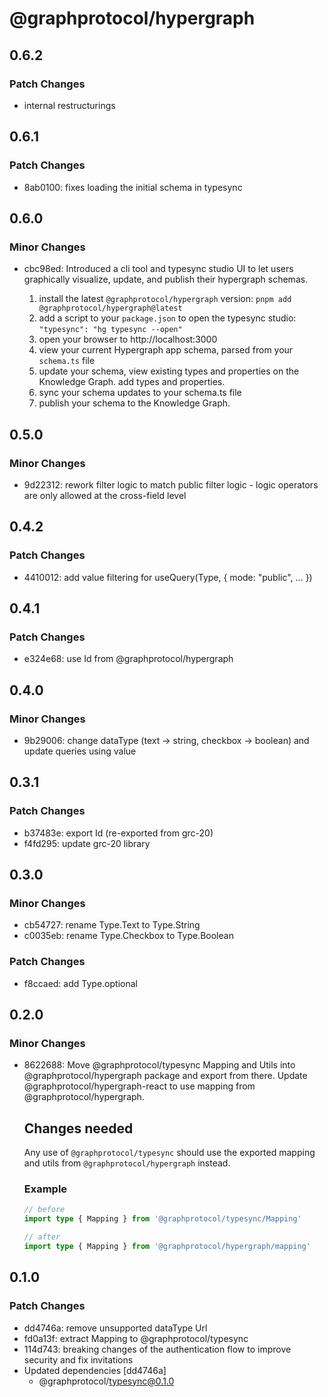 # @graphprotocol/hypergraph

## 0.6.2
### Patch Changes

- internal restructurings

## 0.6.1
### Patch Changes

- 8ab0100: fixes loading the initial schema in typesync

## 0.6.0
### Minor Changes

- cbc98ed: Introduced a cli tool and typesync studio UI to let users graphically visualize, update, and publish their hypergraph schemas.
  
  1. install the latest `@graphprotocol/hypergraph` version: `pnpm add @graphprotocol/hypergraph@latest`
  2. add a script to your `package.json` to open the typesync studio: `"typesync": "hg typesync --open"`
  3. open your browser to http://localhost:3000
  4. view your current Hypergraph app schema, parsed from your `schema.ts` file
  5. update your schema, view existing types and properties on the Knowledge Graph. add types and properties.
  6. sync your schema updates to your schema.ts file
  7. publish your schema to the Knowledge Graph.

## 0.5.0
### Minor Changes

- 9d22312: rework filter logic to match public filter logic - logic operators are only allowed at the cross-field level

## 0.4.2
### Patch Changes

- 4410012: add value filtering for useQuery(Type, { mode: "public", … })

## 0.4.1
### Patch Changes

- e324e68: use Id from @graphprotocol/hypergraph

## 0.4.0
### Minor Changes

- 9b29006: change dataType (text -> string, checkbox -> boolean) and update queries using value

## 0.3.1
### Patch Changes

- b37483e: export Id (re-exported from grc-20)
- f4fd295: update grc-20 library

## 0.3.0
### Minor Changes

- cb54727: rename Type.Text to Type.String
- c0035eb: rename Type.Checkbox to Type.Boolean

### Patch Changes

- f8ccaed: add Type.optional

## 0.2.0
### Minor Changes

- 8622688: Move @graphprotocol/typesync Mapping and Utils into @graphprotocol/hypergraph package and export from there. Update @graphprotocol/hypergraph-react to use mapping from @graphprotocol/hypergraph.
  
  
  ## Changes needed
  
  Any use of `@graphprotocol/typesync` should use the exported mapping and utils from `@graphprotocol/hypergraph` instead.
  
  ### Example
  
  ```ts
  // before
  import type { Mapping } from '@graphprotocol/typesync/Mapping'
  
  // after
  import type { Mapping } from '@graphprotocol/hypergraph/mapping'
  ```

## 0.1.0
### Patch Changes

- dd4746a: remove unsupported dataType Url
- fd0a13f: extract Mapping to @graphprotocol/typesync
- 114d743: breaking changes of the authentication flow to improve security and fix invitations
- Updated dependencies [dd4746a]
  - @graphprotocol/typesync@0.1.0
